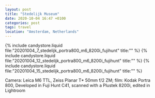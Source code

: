 ```yaml
---
layout: post
title: "Stedelijk Museum"
date: 2020-10-04 16:47 +0100
categories: post
tags: travel
location: "Amsterdam, Netherlands"
---
```


{% include candystore.liquid file:"20201004_7_stedelijk_portra800_m6_8200i_fujihunt" title:"" %}
{% include candystore.liquid file:"20201004_12_stedelijk_portra800_m6_8200i_fujihunt" title:"" %}
{% include candystore.liquid file:"20201004_15_stedelijk_portra800_m6_8200i_fujihunt" title:"" %}

Camera: Leica M6 TTL, Zeiss Planar T* 50mm f/2 ZM; film: Kodak Portra 800, Developed in Fuji Hunt C41, scanned with a Plustek 8200i, edited in Lightroom 
